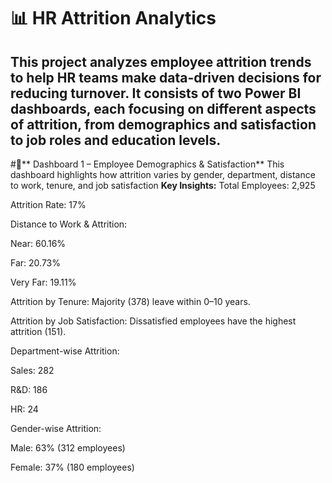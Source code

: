 # 📊 HR Attrition Analytics
This project analyzes employee attrition trends to help HR teams make data-driven decisions for reducing turnover. It consists of two Power BI dashboards, each focusing on different aspects of attrition, from demographics and satisfaction to job roles and education levels.
----------------------------------------------------------------------------------------------------------------------------------------------------------------------------------------------------------------
#🔹** Dashboard 1 – Employee Demographics & Satisfaction**
This dashboard highlights how attrition varies by gender, department, distance to work, tenure, and job satisfaction
**Key Insights:**
Total Employees: 2,925

Attrition Rate: 17%

Distance to Work & Attrition:

Near: 60.16%

Far: 20.73%

Very Far: 19.11%

Attrition by Tenure: Majority (378) leave within 0–10 years.

Attrition by Job Satisfaction: Dissatisfied employees have the highest attrition (151).

Department-wise Attrition:

Sales: 282

R&D: 186

HR: 24

Gender-wise Attrition:

Male: 63% (312 employees)

Female: 37% (180 employees)
